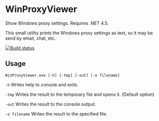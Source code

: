 # WinProxyViewer
Show Windows proxy settings. Requires .NET 4.5.

This small utility prints the Windows proxy settings as text, so it may be send by email, chat, etc.

[![Build status](https://ci.appveyor.com/api/projects/status/j9s0ah707pv0xt7b?svg=true)](https://ci.appveyor.com/project/xmedeko/winproxyviewer)

## Usage
````
WinProxyViewer.exe [-h] [-tmp] [-out] [-o filename]
````

`-h` Writes help to console and exits.

`-tmp` Writes the result to the temporary file and opens it. (Default option)

`-out` Writes the result to the console output.

`-o filename` Writes the result to the specified file.
